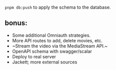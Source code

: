 `pnpm db:push` to apply the schema to the database.

## bonus:

- Some additional Omniauth strategies.
- More API routes to add, delete movies, etc.
- ~Stream the video via the MediaStream API.~
- OpenAPI schema with swagger/scalar
- Deploy to real server
- Jackett; more external sources
